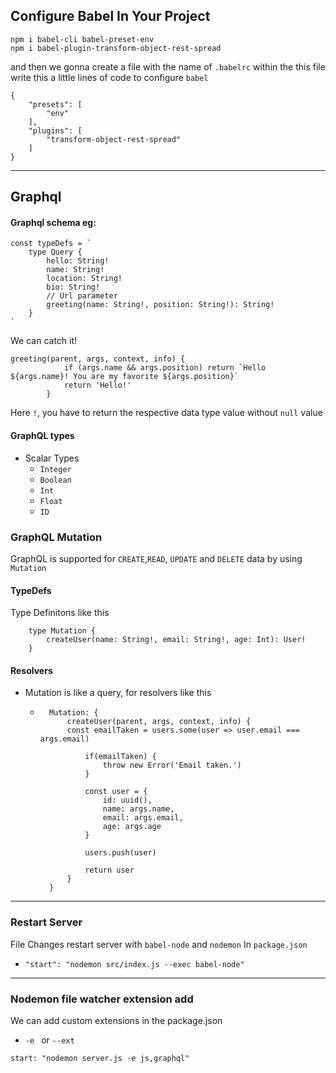 ## Configure Babel In Your Project
```
npm i babel-cli babel-preset-env
npm i babel-plugin-transform-object-rest-spread
```
and then we gonna create a file with the name of `.babelrc` within the this file write this a little lines of code to configure `babel`

```
{
    "presets": [
        "env"
    ],
    "plugins": [
        "transform-object-rest-spread"
    ]
}
```
---

## Graphql 
#### Graphql schema eg:
```
const typeDefs = `
    type Query {
        hello: String!
        name: String!
        location: String!
        bio: String!
        // Url parameter
        greeting(name: String!, position: String!): String!
    }
`  
```
We can catch it!
```
greeting(parent, args, context, info) {
            if (args.name && args.position) return `Hello ${args.name}! You are my favorite ${args.position}`
            return 'Hello!'
        }
```

Here `!`, you have to return the respective data type value without `null` value

#### GraphQL types
- Scalar Types
    - `Integer`
    - `Boolean`
    - `Int`
    - `Float`
    - `ID`

### GraphQL Mutation
GraphQL is supported for `CREATE`,`READ`, `UPDATE` and `DELETE` data by using `Mutation`
#### TypeDefs
Type Definitons like this
```
    type Mutation {
        createUser(name: String!, email: String!, age: Int): User!  
    }

```

#### Resolvers
- Mutation is like a query, for resolvers like this
    - ```
        Mutation: { 
            createUser(parent, args, context, info) {
            const emailTaken = users.some(user => user.email === args.email)

                if(emailTaken) {
                    throw new Error('Email taken.')
                }

                const user = { 
                    id: uuid(),
                    name: args.name,
                    email: args.email,
                    age: args.age
                }

                users.push(user)

                return user
            }
        }
        ```
---
### Restart Server
File Changes restart server with `babel-node` and `nodemon`
In `package.json`
- `"start": "nodemon src/index.js --exec babel-node"`
---
### Nodemon file watcher extension add
We can add custom extensions
in the package.json 
- `-e ` or `--ext`
```
start: "nodemon server.js -e js,graphql"
```